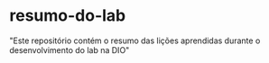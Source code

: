 # resumo-do-lab
"Este repositório contém o resumo das lições aprendidas durante o desenvolvimento do lab na DIO"
